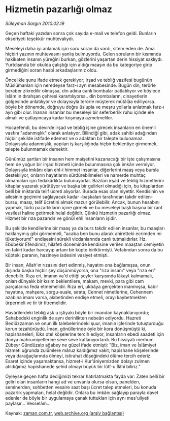 # Hizmetin pazarlığı olmaz

*Süleyman Sargın 2010.02.19*

<tr><td class="metin" colspan="2" style="padding-top: 20px; padding-left: 5px; ">Geçen haftaki yazıdan sonra çok sayıda e-mail ve telefon geldi. Bunların ekseriyeti teşekkür muhtevalıydı.</td></tr><tr><td class="metin" colspan="2" style="padding-top: 20px; padding-left: 5px; "><p>Meseleyi daha iyi anlamak için soru soran da vardı, sitem eden de. Ama hiçbiri yazının muhtevasını yanlış bulmuyordu. Gelen soruların bir kısmında hakikaten insanın yüreğini burkan, gözlerini yaşartan derin hissiyat saklıydı. Yurtdışında bir okulda çalıştığı için aldığı maaşın da bu kategoriye girip girmediğini soran hasbî arkadaşlarımız oldu.
<p>Öncelikle şunu ifade etmek gerekiyor; irşad ve tebliğ vazifesi bugünün Müslümanları için neredeyse farz-ı ayn mesabesinde. Bugün din, terörle beraber zikredilir olmuşsa, din adına canlı bombalar patlatılıyor ve böylece İslâm'ın dırahşan çehresi karartılıyorsa.. din bombaların, cinayetlerin gölgesinde anlatılıyor ve dolayısıyla terörle müşterek mütâlâa ediliyorsa.. böyle bir dönemde, doğruyu doğru üslupla ve meşru yollarla anlatmak farz-ı ayn gibi olur. İnanan insanlar bu meseleyi bir seferberlik ruhu içinde ele almalı ve çatlayıncaya kadar koşmaya azmetmeliler.
<p>Hocaefendi, bu devirde irşad ve tebliğ işine girecek insanların en önemli vasfını "adanmışlık" olarak anlatıyor. Bilindiği gibi, adak sahibi adağından hiçbir şekilde istifade edemez ve o adaktan bir talepte bulunamaz. Dolayısıyla adanmışlık, yapılan iş karşılığında hiçbir beklentiye girmemek, talepte bulunmamak demektir.
<p>Günümüz şartları bir insanın hem maişetini kazanacağı bir işte çalışmasına hem de yoğun bir irşad hizmeti içinde bulunmasına çok imkân vermiyor. Dolayısıyla imkânı olan ehl-i himmet insanlar, diğerlerini maaş veya bursla destekliyor, onların hayatlarını sürdürebilmeleri ve namerde muhtaç olmamaları için fedakârlıkta bulunuyorlar. Bazıları irşad ve tebliğ hizmetlerini kitaplar yazarak yürütüyor ve başka bir gelirleri olmadığı için, bu kitaplardan belli bir miktarda telif ücreti alıyorlar. Burada esas olan niyettir. Kendisinin ve ailesinin geçimini sağlayacak kadar -başkaları tarafından takdir edilen- bursu, maaşı, telif ücretini almak mazur görülebilir. Ancak, bunun hesabını yapmak, türlü pazarlıkların içine girmek ve bu meseleyi başlı başına bir rant vesilesi haline getirmek helal değildir. Çünkü hizmetin pazarlığı olmaz. Hizmet bir rıza pazarıdır ve gönül ehli insanların işidir.
<p>Bu şekilde kendilerine bir maaş ya da burs takdir edilen insanlar, bu maaşları haklarıymış gibi görmemeli, "acaba ben bunu alarak ahiretteki ecrimden mi tüketiyorum!" endişesini sürekli vicdanlarında canlı tutmalıdırlar. Hz. Ebûbekir Efendimiz, hilafeti döneminde kendisine verilen maaştan cemiyetin en fakiri kadar harcayıp artanı bir küpte biriktirmişti. Vefatından sonra da bu küpteki paranın, hazineye iadesini vasiyet etmişti.
<p>Bir insan, Allah'ın rızasını dert edinmiş, hayatını ona bağlamışsa, onun dışında başka hiçbir şey düşünmüyorsa, ona "rıza insanı" veya "rıza eri" denebilir. Rıza eri, imanın va'd ettiği şeyler karşısında lâkayt kalmamalı, onları dünyalık bir kısım beklentilere, makam, mevki, para gibi cam parçalarına feda etmemelidir. Rıza eri, ukbâya gerçekten inanmışsa, kabir hayatına, mahşere, sorgu-suale, sırata, Cennet nimetlerine, Cehennem azabına imanı varsa, akıbetinden endişe etmeli, orayı kaybetmekten ürpermeli ve tir tir titremelidir.
<p> Havârîlerdeki tebliğ aşk u iştiyakı böyle bir imandan kaynaklanıyordu; Sahabedeki enginlik de aynı derinlikten nebeân ediyordu. Hazreti Bediüzzaman ve onun ilk talebelerindeki şuur, imanın içlerinde tutuşturduğu korun tezahürüydü. İman, gönüllerinde öyle bir kora dönüşmüştü ki, hapishaneleri, lüks otel köşelerine tercih ediyor, insanların ebedi saadeti için dünya mahrumiyetlerine seve seve katlanıyorlardı. Bu hissiyatı merhum Zübeyr Gündüzalp ağabey ne güzel ifade etmişti: "Biz, iman ve İslâmiyet hizmeti uğrunda zulümlere mâruz kaldığımız vakit, hapishane köşelerinde veya darağaçlarında ölmeyi, istirahat döşeğindeki ölüme tercih ederiz. Esaret içinde yaşamaktansa, hizmet-i Kur'âniyemizden dolayı zulmen atıldığımız hapishanede şehid olmayı büyük bir lûtf-u İlâhî biliriz."
<p>Öyleyse geçen hafta dediğimizi tekrar hatırlatmakta fayda var: Zaten belli bir geliri olan insanların hangi ad ve unvanla olursa olsun, panelden, seminerden, sohbetten vesaire saat başı ücret talep etmeleri, bu konuda pazarlık yapmaları, helal değildir. Onlara bu imkânı sağlayıp parayla davet edenler de böyle bir uygulamaya çanak tuttukları için aynı mes'uliyeti paylaşır... Vesselâm... <br/></p></p></p></p></p></p></p></p></td></tr>

Kaynak: [zaman.com.tr](http://zaman.com.tr/yazar.do?yazino=952926), [web.archive.org (arşiv bağlantısı)](http://web.archive.org/web/20100501080900/http://www.zaman.com.tr:80/yazar.do?yazino=952926)
